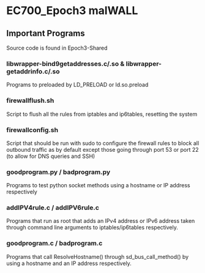 # EC700_Epoch3 malWALL


## Important Programs

Source code is found in Epoch3-Shared

### libwrapper-bind9getaddresses.c/.so   &   libwrapper-getaddrinfo.c/.so
Programs to preloaded by LD_PRELOAD or ld.so.preload

### firewallflush.sh
Script to flush all the rules from iptables and ip6tables, resetting the system

### firewallconfig.sh
Script that should be run with sudo to configure the firewall rules to block all outbound traffic as by default except those going through port 53 or port 22 (to allow for DNS queries and SSH)

### goodprogram.py / badprogram.py
Programs to test python socket methods using a hostname or IP address respectively

### addIPV4rule.c / addIPV6rule.c
Programs that run as root that adds an IPv4 address or IPv6 address taken through command line arguments to iptables/ip6tables respectively.  


### goodprogram.c / badprogram.c
Programs that call ResolveHostname() through sd_bus_call_method() by using a hostname and an IP address respectively.
